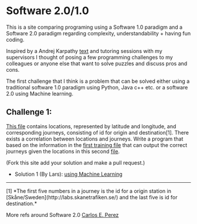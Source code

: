 # Software 2.0/1.0
This is a site comparing programing using a Software 1.0 paradigm and a Software 2.0 paradigm regarding complexity, understandability + having fun coding.

Inspired by a Andrej Karpathy [text](https://medium.com/@karpathy/software-2-0-a64152b37c35) and tutoring sessions with my supervisors I thought of posing a few programming challenges to my colleagues or anyone else that want to solve puzzles and discuss pros and cons.

The first challenge that I think is a problem that can be solved either using a traditional software 1.0 paradigm using Python, Java c++ etc. or a software 2.0 using Machine learning.

## Challenge 1:
[This file](data.csv) contains locations, represented by latitude and longitude, and corresponding journeys, consisting of id for origin and destination[1]. There exists a correlation between locations and journeys. Write a program that based on the information in the [first training file](data.csv) that can output the correct journeys given the locations in this second [file](dataTest.csv).

(Fork this site add your solution and make a pull request.)

* Solution 1 (By Lars): [using Machine Learning](fastai.ipynb)

<hr>
[1] *The first five numbers in a journey is the id for a origin station in [Skåne/Sweden](http://labs.skanetrafiken.se/) and the last five is id for destination.*

More refs around Software 2.0
[Carlos E. Perez](https://medium.com/intuitionmachine/is-deep-learning-software-2-0-cc7ad46b138f)
